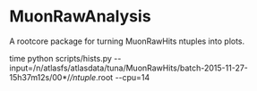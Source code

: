 # MuonRawAnalysis

A rootcore package for turning MuonRawHits ntuples into plots.

   time python scripts/hists.py --input=/n/atlasfs/atlasdata/tuna/MuonRawHits/batch-2015-11-27-15h37m12s/00*/*/ntuple*.root --cpu=14


